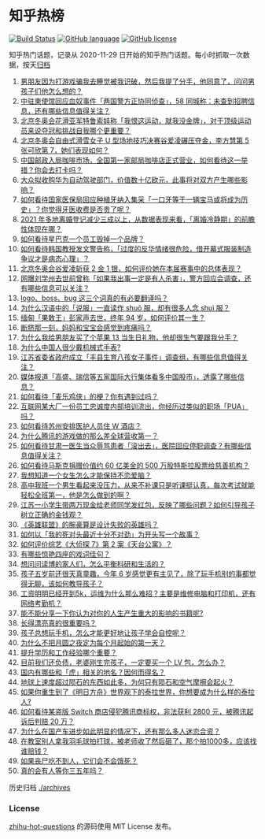 # 知乎热榜
[![Build Status](https://github.com/ToWeLong/zhihu-hot-questions/workflows/CI/badge.svg)](https://github.com/ToWeLong/zhihu-hot-questions/actions)
[![GitHub language](https://img.shields.io/badge/language-golang-orange.svg)](https://golang.org/)
[![GitHub license](https://img.shields.io/github/license/ToWeLong/zhihu-hot-questions)](https://github.com/ToWeLong/zhihu-hot-questions/blob/main/LICENSE)

知乎热门话题，记录从 2020-11-29 日开始的知乎热门话题。每小时抓取一次数据，按天[归档](./archives)

<!-- BEGIN -->

1. [男朋友因为打游戏骗我去睡觉被我识破，然后我提了分手，他同意了，问问男孩子们他怎么想的？](https://www.zhihu.com/question/467274543)
1. [中驻柬使馆回应血奴事件「两国警方正协同侦查」，58 同城称：未查到招聘信息，还有哪些信息值得关注？](https://www.zhihu.com/question/517126290)
1. [北京冬奥会花滑亚军特鲁索娃称「我恨这运动，就我没金牌」，对于顶级运动员来说夺冠和挑战自我哪个更重要？](https://www.zhihu.com/question/517234216)
1. [北京冬奥会自由式滑雪女子 U 型场地技巧决赛谷爱凌碾压夺金，李方慧第 5 张可欣第 7，她们表现如何？](https://www.zhihu.com/question/517229718)
1. [中国邮政入局咖啡市场，全国第一家邮局咖啡店正式营业，如何看待这一举措？你会去打卡吗？](https://www.zhihu.com/question/516891303)
1. [大众拟收购华为自动驾驶部门，价值数十亿欧元，此事将对双方产生哪些影响？](https://www.zhihu.com/question/517162708)
1. [如何看待国家医保局回应种植牙纳入集采「一口牙等于一辆宝马或将成为历史」？你觉得牙医收费是否贵了呢？](https://www.zhihu.com/question/516107745)
1. [2021 年多地离婚登记减少三成以上，从数据表现来看，「离婚冷静期」的前瞻性体现在哪？](https://www.zhihu.com/question/517057429)
1. [如何看待星巴克一个员工毁掉一个品牌？](https://www.zhihu.com/question/517036242)
1. [如何看待韩国教授发文警告称，「过度的反华情绪很危险，借开幕式服装制造争议才是病态心理」？](https://www.zhihu.com/question/516851416)
1. [北京冬奥会谷爱凌斩获 2 金 1 银，如何评价她在本届赛事中的总体表现？](https://www.zhihu.com/question/517248756)
1. [网曝刘学州去世前曾称「如果我出事一定是有人杀害」，警方回应会调查，还有哪些信息可以关注？](https://www.zhihu.com/question/517236102)
1. [logo、boss、bug 这三个词真的有必要翻译吗？](https://www.zhihu.com/question/516073418)
1. [为什么汉语中的「说服」一直读作 shuō 服，却有很多人念 shuì 服？](https://www.zhihu.com/question/313282154)
1. [缅甸「果敢王」彭家声去世，终年 94 岁，如何评价其一生？](https://www.zhihu.com/question/516924515)
1. [断脐那一刻，妈妈和宝宝会感觉到疼痛吗？](https://www.zhihu.com/question/516123086)
1. [为什么我给男朋友买了个苹果 13 当生日礼物，他却很生气要跟我分手？](https://www.zhihu.com/question/517090764)
1. [为什么中国人很少戴机械式手表?](https://www.zhihu.com/question/504079793)
1. [江苏省委省政府成立「丰县生育八孩女子事件」调查组，有哪些信息值得关注？](https://www.zhihu.com/question/517068413)
1. [媒体报道「高盛、瑞信等五家国际大行集体看多中国股市」，透露了哪些信息？](https://www.zhihu.com/question/517037218)
1. [如何看待「麦乐鸡侠」的梗？你有遇到过吗？](https://www.zhihu.com/question/511392976)
1. [互联网某大厂一份员工忠诚度内部培训流出，你经历过类似的职场「PUA」吗？](https://www.zhihu.com/question/516698486)
1. [如何看待苏州安排医护人员住 W 酒店？](https://www.zhihu.com/question/517158744)
1. [为什么腾讯的游戏做的那么差全球营收第一？](https://www.zhihu.com/question/512794653)
1. [如何看待甘肃一医生当众辱骂患者「滚出去」，医院回应停职调查？有哪些信息值得关注？](https://www.zhihu.com/question/517057931)
1. [如何看待马斯克捐赠价值约 60 亿美金的 500 万股特斯拉股票给慈善机构？](https://www.zhihu.com/question/516779814)
1. [我想知道一个女生怎么才能保持不恋爱脑？](https://www.zhihu.com/question/493632517)
1. [高中我班一个男生看起来没压力，从来不补课只是听课挺认真，每次考试就能轻松全班第一，他是怎么做到的啊？](https://www.zhihu.com/question/517079874)
1. [江苏一小学生带两万现金给老师同学发红包，反映了哪些问题？如何引导孩子树立正确的金钱观？](https://www.zhihu.com/question/516889088)
1. [《英雄联盟》的腕豪算是设计失败的英雄吗？](https://www.zhihu.com/question/515995604)
1. [如何以「我的死对头最近十分不对劲」为开头写一个故事？](https://www.zhihu.com/question/509560892)
1. [如何评价综艺《大侦探 7》第 2 案《天台公寓》？](https://www.zhihu.com/question/516915887)
1. [有哪些惊艳四座的戏词佳句？](https://www.zhihu.com/question/516761502)
1. [想问问读博的家人们，怎么平衡科研和生活的？](https://www.zhihu.com/question/516783921)
1. [孩子五岁前还很天真童趣，今年 6 岁感觉更有主见了，除了玩手机别的事都觉得无聊，该如何教导孩子？](https://www.zhihu.com/question/516716521)
1. [工资明明已经开到5k，运维为什么那么难招？主要是维修电脑和打印机，还有网络考勤机？](https://www.zhihu.com/question/516727752)
1. [能不能分享一下你认为对你的人生产生重大的影响的书籍呢?](https://www.zhihu.com/question/517257407)
1. [长得漂亮真的很重要吗？](https://www.zhihu.com/question/505809133)
1. [孩子总想玩手机，怎么才能更好地让孩子学会自控呢？](https://www.zhihu.com/question/517082717)
1. [为什么不把月圆之夜定为每个月起始的第一天？](https://www.zhihu.com/question/19848470)
1. [提升学历和工作经验哪个重要？](https://www.zhihu.com/question/514314753)
1. [目前我们还负债，老婆刚生完孩子，一定要买一个 LV 包，怎么办？](https://www.zhihu.com/question/516059101)
1. [国内有哪些和「虎」相关的地名？因何而得名？](https://www.zhihu.com/question/512166128)
1. [地球上速度超过陨石的东西如此多，为何只有陨石和空气摩擦会起火？](https://www.zhihu.com/question/516581851)
1. [如果你重生到了《明日方舟》世界观下的泰拉世界，你想要成为什么样的泰拉人?](https://www.zhihu.com/question/513007394)
1. [如何看待某盗版 Switch 商店侵犯腾讯商标权，非法获利 2800 元，被腾讯起诉后判赔 20 万？](https://www.zhihu.com/question/517123941)
1. [为什么在国产车进步如此明显的情况下，还有那么多人迷恋合资？](https://www.zhihu.com/question/359491361)
1. [在教室别人拿我羽毛球拍打球，被老师收了然后砸了，那个拍1000多，应该找谁赔钱？](https://www.zhihu.com/question/498372215)
1. [如果丧尸吃不到人，它们会不会饿死？](https://www.zhihu.com/question/62309105)
1. [真的会有人等你三五年吗？](https://www.zhihu.com/question/515805652)

<!-- END -->

历史归档 [./archives](./archives)


### License
[zhihu-hot-questions](https://github.com/towelong/zhihu-hot-questions) 的源码使用 MIT License 发布。